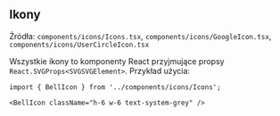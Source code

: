## Ikony

Źródła: `components/icons/Icons.tsx`, `components/icons/GoogleIcon.tsx`, `components/icons/UserCircleIcon.tsx`

Wszystkie ikony to komponenty React przyjmujące propsy `React.SVGProps<SVGSVGElement>`. Przykład użycia:

```tsx
import { BellIcon } from '../components/icons/Icons';

<BellIcon className="h-6 w-6 text-system-grey" />
```

